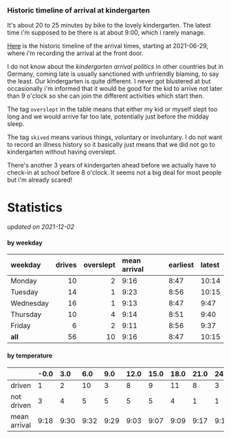 ### Historic timeline of arrival at kindergarten

It's about 20 to 25 minutes by bike to the lovely kindergarten. 
The latest time i'm supposed to be there is at about 9:00, 
which i rarely manage. 

[Here](times.csv) is the historic timeline of the arrival times, starting
at 2021-06-29, where i'm recording the arrival at the front door.

I do not know about the *kindergarten arrival politics* in other
countries but in Germany, coming late is usually sanctioned 
with unfriendly blaming, to say the least. Our kindergarten is quite
different. I never got blustered at but occasionally i'm informed
that it would be good for the kid to arrive not later than 9 o'clock
so she can join the different activities which start then. 

The tag `overslept` in the table means that either my kid or myself
slept too long and we would arrive far too late, potentially just
before the midday sleep.

The tag `skived` means various things, voluntary or involuntary. I 
do not want to record an illness history so it basically just means
that we did not go to kindergarten without having overslept.

There's another 3 years of kindergarten ahead before we actually 
have to check-in at school before 8 o'clock. It seems not a big deal
for most people but i'm already scared!


# Statistics

*updated on 2021-12-02*

#### by weekday

| weekday   |   drives |   overslept | mean arrival   | earliest   | latest   |
|:----------|---------:|------------:|:---------------|:-----------|:---------|
| Monday    |       10 |           2 | 9:16           | 8:47       | 10:14    |
| Tuesday   |       14 |           1 | 9:23           | 8:56       | 10:15    |
| Wednesday |       16 |           1 | 9:13           | 8:47       | 9:47     |
| Thursday  |       10 |           4 | 9:14           | 8:51       | 9:40     |
| Friday    |        6 |           2 | 9:11           | 8:56       | 9:37     |
| **all**   |       56 |          10 | 9:16           | 8:47       | 10:15    |

#### by temperature

|              | -0.0   | 3.0   | 6.0   | 9.0   | 12.0   | 15.0   | 18.0   | 21.0   | 24.0   |
|:-------------|:-------|:------|:------|:------|:-------|:-------|:-------|:-------|:-------|
| driven       | 1      | 2     | 10    | 3     | 8      | 9      | 11     | 8      | 3      |
| not driven   | 3      | 4     | 5     | 5     | 5      | 5      | 4      | 1      | 1      |
| mean arrival | 9:18   | 9:30  | 9:32  | 9:29  | 9:03   | 9:07   | 9:09   | 9:17   | 9:15   |

